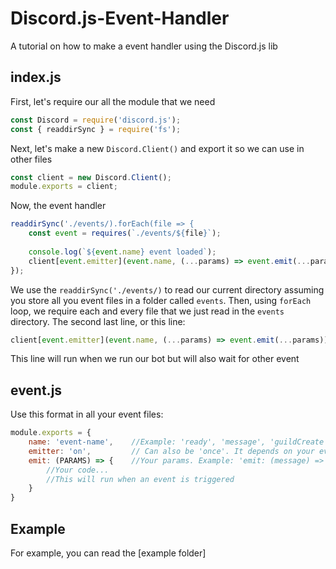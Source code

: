 # Discord.js-Event-Handler
A tutorial on how to make a event handler using the Discord.js lib

## index.js ##
First, let's require our all the module that we need
```js
const Discord = require('discord.js');
const { readdirSync } = require('fs');
```


Next, let's make a new `Discord.Client()` and export it so we can use in other files
```js
const client = new Discord.Client();
module.exports = client;
```


Now, the event handler
```js
readdirSync('./events/).forEach(file => {
    const event = requires(`./events/${file}`);
    
    console.log(`${event.name} event loaded`);
    client[event.emitter](event.name, (...params) => event.emit(...params));
});
```
We use the `readdirSync('./events/)` to read our current directory assuming you store all you event files in a folder called `events`.
Then, using `forEach` loop, we require each and every file that we just read in the `events` directory.
The second last line, or this line:
```js
client[event.emitter](event.name, (...params) => event.emit(...params));
```
This line will run when we run our bot but will also wait for other event

## event.js ##
Use this format in all your event files:
```js
module.exports = {
    name: 'event-name',    //Example: 'ready', 'message', 'guildCreate'
    emitter: 'on',         // Can also be 'once'. It depends on your event
    emit: (PARAMS) => {    //Your params. Example: 'emit: (message) => {...}', 'emit: (oldMember, newMember) => {...}'
        //Your code...
        //This will run when an event is triggered
    }
}
```
## Example ##
For example, you can read the [example folder]
